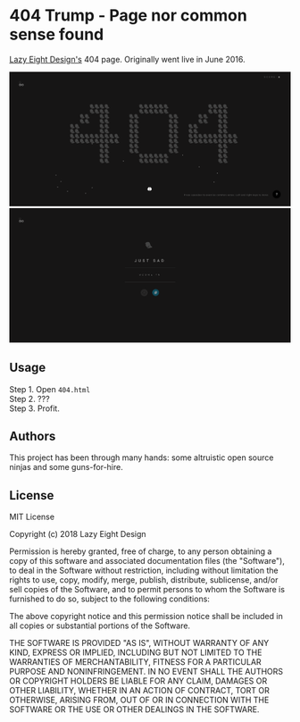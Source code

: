 # 404 Trump - Page nor common sense found

[Lazy Eight Design's](https://lazyeight.design) 404 page. Originally went live in June 2016.

![](screenshot1.png)
![](screenshot2.png)

## Usage
Step 1. Open `404.html` <br>
Step 2. ??? <br>
Step 3. Profit.

## Authors
This project has been through many hands: some altruistic open source ninjas and some guns-for-hire.

## License

MIT License

Copyright (c) 2018 Lazy Eight Design

Permission is hereby granted, free of charge, to any person obtaining a copy
of this software and associated documentation files (the "Software"), to deal
in the Software without restriction, including without limitation the rights
to use, copy, modify, merge, publish, distribute, sublicense, and/or sell
copies of the Software, and to permit persons to whom the Software is
furnished to do so, subject to the following conditions:

The above copyright notice and this permission notice shall be included in all
copies or substantial portions of the Software.

THE SOFTWARE IS PROVIDED "AS IS", WITHOUT WARRANTY OF ANY KIND, EXPRESS OR
IMPLIED, INCLUDING BUT NOT LIMITED TO THE WARRANTIES OF MERCHANTABILITY,
FITNESS FOR A PARTICULAR PURPOSE AND NONINFRINGEMENT. IN NO EVENT SHALL THE
AUTHORS OR COPYRIGHT HOLDERS BE LIABLE FOR ANY CLAIM, DAMAGES OR OTHER
LIABILITY, WHETHER IN AN ACTION OF CONTRACT, TORT OR OTHERWISE, ARISING FROM,
OUT OF OR IN CONNECTION WITH THE SOFTWARE OR THE USE OR OTHER DEALINGS IN THE
SOFTWARE.
